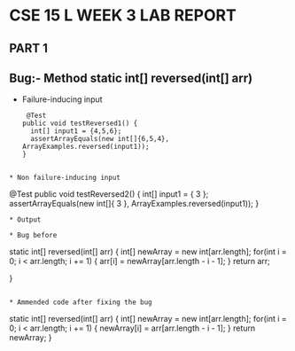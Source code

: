# CSE 15 L WEEK 3 LAB REPORT 

## PART 1 

## Bug:- Method static int[] reversed(int[] arr)

* Failure-inducing input
  
  ```
   @Test
  public void testReversed1() {
    int[] input1 = {4,5,6};
    assertArrayEquals(new int[]{6,5,4}, ArrayExamples.reversed(input1));
  } 
```

* Non failure-inducing input

```
@Test 
public void testReversed2() {
    int[] input1 = { 3 };
    assertArrayEquals(new int[]{ 3 }, ArrayExamples.reversed(input1));
}
 ```
* Output

* Bug before
```
static int[] reversed(int[] arr) {
    int[] newArray = new int[arr.length];
    for(int i = 0; i < arr.length; i += 1) {
      arr[i] = newArray[arr.length - i - 1];
    }
    return arr;
    
  }
```

* Ammended code after fixing the bug
```
static int[] reversed(int[] arr) {
    int[] newArray = new int[arr.length];
    for(int i = 0; i < arr.length; i += 1) {
      newArray[i] = arr[arr.length - i - 1];
    }
    return newArray;
  }
```

  

